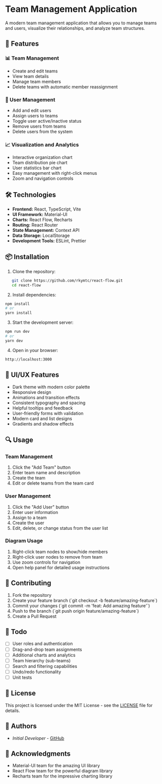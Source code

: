 # Team Management Application

A modern team management application that allows you to manage teams and users, visualize their relationships, and analyze team structures.

## 🚀 Features

### 📊 Team Management
- Create and edit teams
- View team details
- Manage team members
- Delete teams with automatic member reassignment

### 👥 User Management
- Add and edit users
- Assign users to teams
- Toggle user active/inactive status
- Remove users from teams
- Delete users from the system

### 📈 Visualization and Analytics
- Interactive organization chart
- Team distribution pie chart
- User statistics bar chart
- Easy management with right-click menus
- Zoom and navigation controls

## 🛠️ Technologies

- **Frontend:** React, TypeScript, Vite
- **UI Framework:** Material-UI
- **Charts:** React Flow, Recharts
- **Routing:** React Router
- **State Management:** Context API
- **Data Storage:** LocalStorage
- **Development Tools:** ESLint, Prettier

## 📦 Installation

1. Clone the repository:  
```bash
   git clone https://github.com/rkymtc/react-flow.git
   cd react-flow
```
2. Install dependencies:
```bash
npm install
# or
yarn install
```

3. Start the development server:
```bash
npm run dev
# or
yarn dev
```

4. Open in your browser:
```bash
http://localhost:3000
```

## 🎨 UI/UX Features

- Dark theme with modern color palette
- Responsive design
- Animations and transition effects
- Consistent typography and spacing
- Helpful tooltips and feedback
- User-friendly forms with validation
- Modern card and list designs
- Gradients and shadow effects

## 🔍 Usage

### Team Management
1. Click the "Add Team" button
2. Enter team name and description
3. Create the team
4. Edit or delete teams from the team card

### User Management
1. Click the "Add User" button
2. Enter user information
3. Assign to a team
4. Create the user
5. Edit, delete, or change status from the user list

### Diagram Usage
1. Right-click team nodes to show/hide members
2. Right-click user nodes to remove from team
3. Use zoom controls for navigation
4. Open help panel for detailed usage instructions

## 🤝 Contributing

1. Fork the repository
2. Create your feature branch (\`git checkout -b feature/amazing-feature\`)
3. Commit your changes (\`git commit -m 'feat: Add amazing feature'\`)
4. Push to the branch (\`git push origin feature/amazing-feature\`)
5. Create a Pull Request

## 📝 Todo

- [ ] User roles and authentication
- [ ] Drag-and-drop team assignments
- [ ] Additional charts and analytics
- [ ] Team hierarchy (sub-teams)
- [ ] Search and filtering capabilities
- [ ] Undo/redo functionality
- [ ] Unit tests

## 📄 License

This project is licensed under the MIT License - see the [LICENSE](LICENSE) file for details.

## 👥 Authors

- *Initial Developer* - [GitHub](https://github.com/rkymtc)

## 🙏 Acknowledgments

- Material-UI team for the amazing UI library
- React Flow team for the powerful diagram library
- Recharts team for the impressive charting library 
